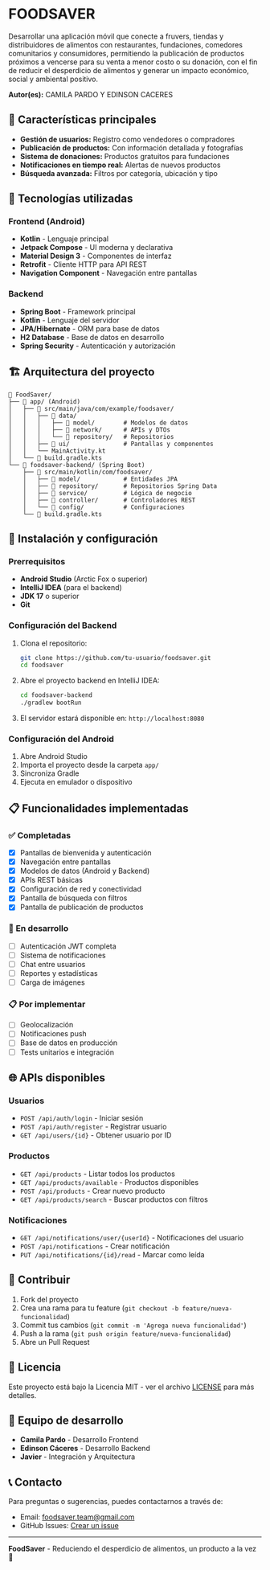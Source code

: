 # FOODSAVER

Desarrollar una aplicación móvil que conecte a fruvers, tiendas y distribuidores de alimentos con restaurantes, fundaciones, comedores comunitarios y consumidores, permitiendo la publicación de productos próximos a vencerse para su venta a menor costo o su donación, con el fin de reducir el desperdicio de alimentos y generar un impacto económico, social y ambiental positivo.

**Autor(es):** CAMILA PARDO Y EDINSON CACERES

## 🚀 Características principales

- **Gestión de usuarios:** Registro como vendedores o compradores
- **Publicación de productos:** Con información detallada y fotografías
- **Sistema de donaciones:** Productos gratuitos para fundaciones
- **Notificaciones en tiempo real:** Alertas de nuevos productos
- **Búsqueda avanzada:** Filtros por categoría, ubicación y tipo

## 📱 Tecnologías utilizadas

### Frontend (Android)
- **Kotlin** - Lenguaje principal
- **Jetpack Compose** - UI moderna y declarativa
- **Material Design 3** - Componentes de interfaz
- **Retrofit** - Cliente HTTP para API REST
- **Navigation Component** - Navegación entre pantallas

### Backend
- **Spring Boot** - Framework principal
- **Kotlin** - Lenguaje del servidor
- **JPA/Hibernate** - ORM para base de datos
- **H2 Database** - Base de datos en desarrollo
- **Spring Security** - Autenticación y autorización

## 🏗️ Arquitectura del proyecto

```
📁 FoodSaver/
├── 📁 app/ (Android)
│   ├── 📁 src/main/java/com/example/foodsaver/
│   │   ├── 📁 data/
│   │   │   ├── 📁 model/        # Modelos de datos
│   │   │   ├── 📁 network/      # APIs y DTOs
│   │   │   └── 📁 repository/   # Repositorios
│   │   ├── 📁 ui/               # Pantallas y componentes
│   │   └── MainActivity.kt
│   └── 📁 build.gradle.kts
└── 📁 foodsaver-backend/ (Spring Boot)
    ├── 📁 src/main/kotlin/com/foodsaver/
    │   ├── 📁 model/            # Entidades JPA
    │   ├── 📁 repository/       # Repositorios Spring Data
    │   ├── 📁 service/          # Lógica de negocio
    │   ├── 📁 controller/       # Controladores REST
    │   └── 📁 config/           # Configuraciones
    └── 📁 build.gradle.kts
```

## 🔧 Instalación y configuración

### Prerrequisitos
- **Android Studio** (Arctic Fox o superior)
- **IntelliJ IDEA** (para el backend)
- **JDK 17** o superior
- **Git**

### Configuración del Backend
1. Clona el repositorio:
   ```bash
   git clone https://github.com/tu-usuario/foodsaver.git
   cd foodsaver
   ```

2. Abre el proyecto backend en IntelliJ IDEA:
   ```bash
   cd foodsaver-backend
   ./gradlew bootRun
   ```

3. El servidor estará disponible en: `http://localhost:8080`

### Configuración del Android
1. Abre Android Studio
2. Importa el proyecto desde la carpeta `app/`
3. Sincroniza Gradle
4. Ejecuta en emulador o dispositivo

## 📋 Funcionalidades implementadas

### ✅ Completadas
- [x] Pantallas de bienvenida y autenticación
- [x] Navegación entre pantallas
- [x] Modelos de datos (Android y Backend)
- [x] APIs REST básicas
- [x] Configuración de red y conectividad
- [x] Pantalla de búsqueda con filtros
- [x] Pantalla de publicación de productos

### 🔄 En desarrollo
- [ ] Autenticación JWT completa
- [ ] Sistema de notificaciones
- [ ] Chat entre usuarios
- [ ] Reportes y estadísticas
- [ ] Carga de imágenes

### 📋 Por implementar
- [ ] Geolocalización
- [ ] Notificaciones push
- [ ] Base de datos en producción
- [ ] Tests unitarios e integración

## 🌐 APIs disponibles

### Usuarios
- `POST /api/auth/login` - Iniciar sesión
- `POST /api/auth/register` - Registrar usuario
- `GET /api/users/{id}` - Obtener usuario por ID

### Productos
- `GET /api/products` - Listar todos los productos
- `GET /api/products/available` - Productos disponibles
- `POST /api/products` - Crear nuevo producto
- `GET /api/products/search` - Buscar productos con filtros

### Notificaciones
- `GET /api/notifications/user/{userId}` - Notificaciones del usuario
- `POST /api/notifications` - Crear notificación
- `PUT /api/notifications/{id}/read` - Marcar como leída

## 🤝 Contribuir

1. Fork del proyecto
2. Crea una rama para tu feature (`git checkout -b feature/nueva-funcionalidad`)
3. Commit tus cambios (`git commit -m 'Agrega nueva funcionalidad'`)
4. Push a la rama (`git push origin feature/nueva-funcionalidad`)
5. Abre un Pull Request

## 📄 Licencia

Este proyecto está bajo la Licencia MIT - ver el archivo [LICENSE](LICENSE) para más detalles.

## 👥 Equipo de desarrollo

- **Camila Pardo** - Desarrollo Frontend
- **Edinson Cáceres** - Desarrollo Backend
- **Javier** - Integración y Arquitectura

## 📞 Contacto

Para preguntas o sugerencias, puedes contactarnos a través de:
- Email: foodsaver.team@gmail.com
- GitHub Issues: [Crear un issue](https://github.com/tu-usuario/foodsaver/issues)

---

**FoodSaver** - Reduciendo el desperdicio de alimentos, un producto a la vez 🌱